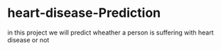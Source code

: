 # heart-disease-Prediction
in this project we will predict wheather a person is suffering with heart disease or not
